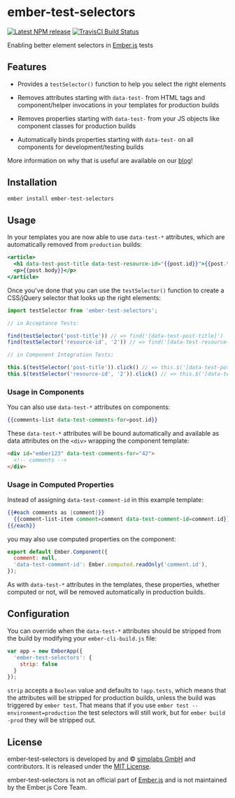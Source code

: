 # ember-test-selectors

[![Latest NPM release][npm-badge]][npm-badge-url]
[![TravisCI Build Status][travis-badge]][travis-badge-url]

[npm-badge]: https://img.shields.io/npm/v/ember-test-selectors.svg
[npm-badge-url]: https://www.npmjs.com/package/ember-test-selectors
[travis-badge]: https://img.shields.io/travis/simplabs/ember-test-selectors/master.svg?label=TravisCI
[travis-badge-url]: https://travis-ci.org/simplabs/ember-test-selectors

Enabling better element selectors in [Ember.js](http://emberjs.com) tests


## Features

- Provides a `testSelector()` function to help you select the right elements

- Removes attributes starting with `data-test-` from HTML tags and
  component/helper invocations in your templates for production builds

- Removes properties starting with `data-test-` from your JS objects like
  component classes for production builds

- Automatically binds properties starting with `data-test-` on all components
  for development/testing builds

More information on why that is useful are available on our
[blog](http://simplabs.com/blog/2016/03/04/ember-test-selectors.html)!


## Installation

```bash
ember install ember-test-selectors
```


## Usage

In your templates you are now able to use `data-test-*` attributes, which are
automatically removed from `production` builds:

```hbs
<article>
  <h1 data-test-post-title data-test-resource-id="{{post.id}}">{{post.title}}</h1>
  <p>{{post.body}}</p>
</article>
```

Once you've done that you can use the `testSelector()` function to create
a CSS/jQuery selector that looks up the right elements:

```js
import testSelector from 'ember-test-selectors';

// in Acceptance Tests:

find(testSelector('post-title')) // => find('[data-test-post-title]')
find(testSelector('resource-id', '2')) // => find('[data-test-resource-id="2"]')

// in Component Integration Tests:

this.$(testSelector('post-title')).click() // => this.$('[data-test-post-title]').click()
this.$(testSelector('resource-id', '2')).click() // => this.$('[data-test-resource-id="2"]').click()
```

### Usage in Components

You can also use `data-test-*` attributes on components:

```handlebars
{{comments-list data-test-comments-for=post.id}}
```

These `data-test-*` attributes will be bound automatically and available
as data attributes on the `<div>` wrapping the component template:

```html
<div id="ember123" data-test-comments-for="42">
  <!-- comments -->
</div>
```

### Usage in Computed Properties

Instead of assigning `data-test-comment-id` in this example template:

```handlebars
{{#each comments as |comment|}}
  {{comment-list-item comment=comment data-test-comment-id=comment.id}}
{{/each}}
```

you may also use computed properties on the component:

```js
export default Ember.Component({
  comment: null,
  'data-test-comment-id': Ember.computed.readOnly('comment.id'),
});
```

As with `data-test-*` attributes in the templates, these properties, whether
computed or not, will be removed automatically in production builds.


## Configuration

You can override when the `data-test-*` attributes should be stripped from the
build by modifying your `ember-cli-build.js` file:

```js
var app = new EmberApp({
  'ember-test-selectors': {
    strip: false
  }
});
```

`strip` accepts a `Boolean` value and defaults to `!app.tests`, which means
that the attributes will be stripped for production builds, unless the build
was triggered by `ember test`. That means that if you use
`ember test --environment=production` the test selectors will still work, but
for `ember build -prod` they will be stripped out.


## License

ember-test-selectors is developed by and &copy;
[simplabs GmbH](http://simplabs.com) and contributors. It is released under the
[MIT License](https://github.com/simplabs/ember-simple-auth/blob/master/LICENSE).

ember-test-selectors is not an official part of [Ember.js](http://emberjs.com)
and is not maintained by the Ember.js Core Team.

